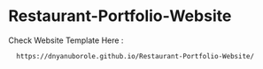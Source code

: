 # Restaurant-Portfolio-Website
  
  Check Website Template Here : 
    
      https://dnyanuborole.github.io/Restaurant-Portfolio-Website/
